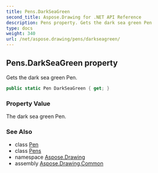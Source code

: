 ```yaml
---
title: Pens.DarkSeaGreen
second_title: Aspose.Drawing for .NET API Reference
description: Pens property. Gets the dark sea green Pen
type: docs
weight: 340
url: /net/aspose.drawing/pens/darkseagreen/
---
```

## Pens.DarkSeaGreen property

Gets the dark sea green Pen.

```csharp
public static Pen DarkSeaGreen { get; }
```

### Property Value

The dark sea green Pen.

### See Also

* class [Pen](../../pen/)
* class [Pens](../)
* namespace [Aspose.Drawing](../../pens/)
* assembly [Aspose.Drawing.Common](../../../)


